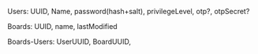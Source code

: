 Users:
    UUID, Name, password(hash+salt), privilegeLevel, otp?, otpSecret?

Boards:
    UUID, name, lastModified

Boards-Users:
    UserUUID, BoardUUID, 

